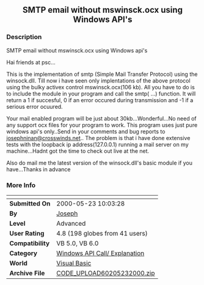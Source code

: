 ﻿<div align="center">

## SMTP email without mswinsck\.ocx using Windows API's


</div>

### Description

SMTP email without mswinsck.ocx using Windows api's

Hai friends at psc...

This is the implementation of smtp (Simple Mail Transfer Protocol) using the winsock.dll. Till now i have seen only implentations of the above protocol using the bulky activex control mswinsck.ocx(106 kb). All you have to do is to include the module in your program and call the smtp( ...) function. It will return a 1 if succesful, 0 if an error occured during transmission and -1 if a serious error ocuured.

Your mail enabled program will be just about 30kb...Wonderful...No need of any support ocx files for your program to work. This program uses just pure windows api's only..Send in your comments and bug reports to josephninan@crosswinds.net.. The problem is that i have done extensive tests with the loopback ip address(127.0.0.1) running a mail server on my machine...Hadnt got the time to check out live at the net.

Also do mail me the latest version of the winsock.dll's basic module if you have...Thanks in advance
 
### More Info
 


<span>             |<span>
---                |---
**Submitted On**   |2000-05-23 10:03:28
**By**             |[Joseph](https://github.com/Planet-Source-Code/PSCIndex/blob/master/ByAuthor/joseph.md)
**Level**          |Advanced
**User Rating**    |4.8 (198 globes from 41 users)
**Compatibility**  |VB 5\.0, VB 6\.0
**Category**       |[Windows API Call/ Explanation](https://github.com/Planet-Source-Code/PSCIndex/blob/master/ByCategory/windows-api-call-explanation__1-39.md)
**World**          |[Visual Basic](https://github.com/Planet-Source-Code/PSCIndex/blob/master/ByWorld/visual-basic.md)
**Archive File**   |[CODE\_UPLOAD60205232000\.zip](https://github.com/Planet-Source-Code/joseph-smtp-email-without-mswinsck-ocx-using-windows-api-s__1-8211/archive/master.zip)









